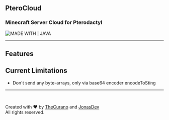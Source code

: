 ## PteroCloud

### Minecraft Server Cloud for Pterodactyl

![MADE WITH | JAVA](https://cdn.discordapp.com/attachments/983058255821537351/983315894962913280/unknown.png)

<hr>

## Features

## Current Limitations

- Don't send any byte-arrays, only via base64 encoder encodeToSting

<hr><br>

Created with ❤ by [TheCurano](https://github.com/TheCurano) and [JonasDev](https://github.com/JonasDevDE)<br>
All rights reserved.